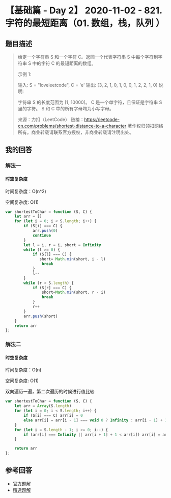 # 【基础篇 - Day 2】 2020-11-02 - 821. 字符的最短距离（01. 数组，栈，队列 ）

## 题目描述

> 给定一个字符串 S 和一个字符 C。返回一个代表字符串 S 中每个字符到字符串 S 中的字符 C 的最短距离的数组。
>
> 示例 1:
>
> 输入: S = "loveleetcode", C = 'e'
> 输出: [3, 2, 1, 0, 1, 0, 0, 1, 2, 2, 1, 0]
> 说明:
>
> 字符串 S 的长度范围为 [1, 10000]。
> C 是一个单字符，且保证是字符串 S 里的字符。
> S 和 C 中的所有字母均为小写字母。
>
> 来源：力扣（LeetCode）
> 链接：https://leetcode-cn.com/problems/shortest-distance-to-a-character
> 著作权归领扣网络所有。商业转载请联系官方授权，非商业转载请注明出处。

## 我的回答

### 解法一

#### 时空复杂度

时间复杂度：O(n^2)

空间复杂度:   O(1)

```js
var shortestToChar = function (S, C) {
    let arr = []
    for (let i = 0; i < S.length; i++) {
        if (S[i] === C) {
            arr.push(0)
            continue
        }
        let l = i, r = i, short = Infinity
        while (l >= 0) {
            if (S[l] === C) {
               short= Math.min(short, i - l)
                break
            }
            l--
        }
        while (r < S.length) {
            if (S[r] === C) {
                short=Math.min(short, r - i)
                break
            }
            r++
        }
        arr.push(short)
    }
    return arr
};
```

### 解法二

#### 时空复杂度

时间复杂度：O(n)

空间复杂度:   O(1)

双向遍历一遍，第二次遍历的时候进行值比较

```js
var shortestToChar = function (S, C) {
    let arr = Array(S.length)
    for (let i = 0; i < S.length; i++) {
        if (S[i] === C) arr[i] = 0
        else arr[i] = arr[i - 1] === void 0 ? Infinity : arr[i - 1] + 1
    }
    for (let i = S.length - 1; i >= 0; i--) {
        if (arr[i] === Infinity || arr[i + 1] + 1 < arr[i]) arr[i] = arr[i + 1] + 1
    }

    return arr
};
```



## 参考回答

- [官方题解](https://github.com/leetcode-pp/91alg-2/blob/master/solution/basic/821.shortest-distance-to-a-character.md)
- [精选题解](https://github.com/leetcode-pp/91alg-2/blob/master/solution/basic/821.shortest-distance-to-a-character-selected-1.md)
